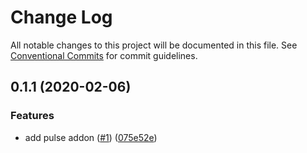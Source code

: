 # Change Log

All notable changes to this project will be documented in this file.
See [Conventional Commits](https://conventionalcommits.org) for commit guidelines.

## 0.1.1 (2020-02-06)


### Features

* add pulse addon ([#1](https://github.com/devdigital/storybook-addon-pulse/issues/1)) ([075e52e](https://github.com/devdigital/storybook-addon-pulse/commit/075e52e7424d4d42e0973c95a8d5303525d2c341))
